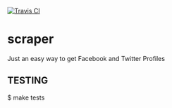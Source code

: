 [![Travis CI](https://travis-ci.org/victorpantoja/scraper.svg?branch=master)](victorpantoja/scraper)

scraper
=======

Just an easy way to get Facebook and Twitter Profiles


TESTING
-------
$ make tests
